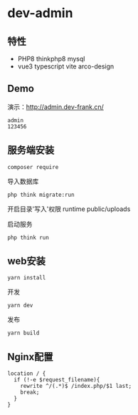 

dev-admin
===============

## 特性

* PHP8 thinkphp8 mysql
* vue3 typescript vite arco-design

## Demo

演示：http://admin.dev-frank.cn/

~~~
admin
123456
~~~

## 服务端安装

~~~
composer require
~~~

导入数据库

~~~
php think migrate:run
~~~


开启目录'写入'权限
runtime
public/uploads


启动服务

~~~
php think run
~~~

## web安装

~~~
yarn install
~~~
开发

~~~
yarn dev 
~~~
发布

~~~
yarn build 
~~~

## Nginx配置

~~~
location / {
  if (!-e $request_filename){
  	rewrite ^/(.*)$ /index.php/$1 last;
  	break;
  }
}
~~~

